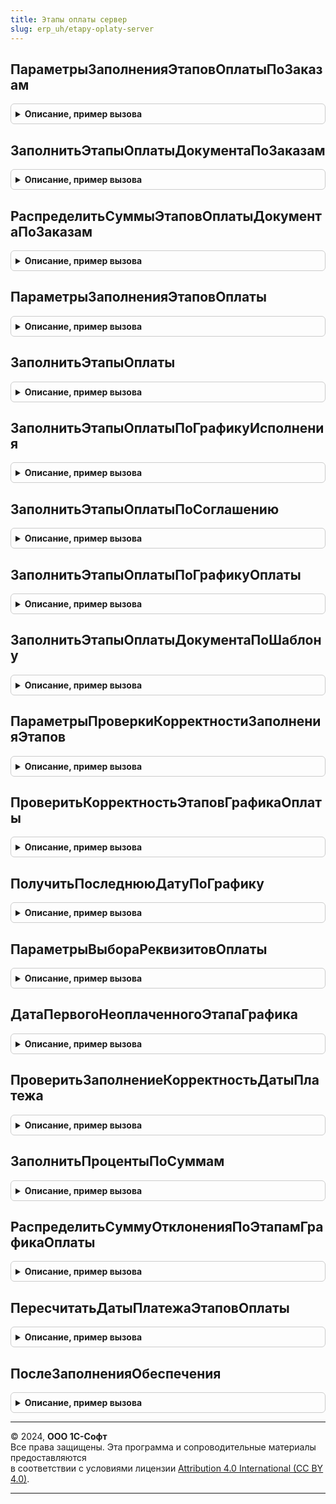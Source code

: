 ```yaml
---
title: Этапы оплаты сервер
slug: erp_uh/etapy-oplaty-server
---
```



## ПараметрыЗаполненияЭтаповОплатыПоЗаказам
<details style="margin: 1em 0; padding: 0.5em; border: 1px solid #ccc; border-radius: 6px;">

<summary style="font-weight: bold; cursor: pointer;">Описание, пример вызова</summary>

```bsl

// Возвращает структуру с параметрами заполнения этапов оплаты по заказам.
//
// Возвращаемое значение:
//  Структура - Параметры заполнения этапов оплаты:
// * ДатаЗаказа                     - Дата - Дата заказа, если есть.
// * ДатаСогласования               - Дата - Дата заказа, если есть.
// * ДатаОтгрузки                   - Дата, ТаблицаЗначений -
// * СрокПереходаПраваСобственности - Число - Срок перехода права собственности из соглашения.
// * Соглашение                     - СправочникСсылка.СоглашенияСКлиентами, СправочникСсылка.СоглашенияСПоставщиками - Соглашение, если есть
// * СуммаОплаты                    - Число - Общая сумма к оплате, без учета залога.
// * СуммаЗалога                    - Число - Сумма залога за тару.
//
Функция ПараметрыЗаполненияЭтаповОплатыПоЗаказам() Экспорт
```

Пример вызова
```bsl
Результат = ЭтапыОплатыСервер.ПараметрыЗаполненияЭтаповОплатыПоЗаказам() 
```
</details>

## ЗаполнитьЭтапыОплатыДокументаПоЗаказам
<details style="margin: 1em 0; padding: 0.5em; border: 1px solid #ccc; border-radius: 6px;">

<summary style="font-weight: bold; cursor: pointer;">Описание, пример вызова</summary>

```bsl

// Заполняет ТЧ ЭтапыГрафикаОплаты по переданной структуре параметров.
//
// Параметры:
//  ЭтапыГрафикаОплаты - ТаблицаЗначений - Таблица этапов для заполнения.
//  Параметры - см. ПараметрыЗаполненияЭтаповОплатыПоЗаказам
//
Процедура ЗаполнитьЭтапыОплатыДокументаПоЗаказам(ЭтапыГрафикаОплаты, Параметры) Экспорт
```

Пример вызова
```bsl
ЭтапыОплатыСервер.ЗаполнитьЭтапыОплатыДокументаПоЗаказам(ЭтапыГрафикаОплаты, Параметры) 
```
</details>

## РаспределитьСуммыЭтаповОплатыДокументаПоЗаказам
<details style="margin: 1em 0; padding: 0.5em; border: 1px solid #ccc; border-radius: 6px;">

<summary style="font-weight: bold; cursor: pointer;">Описание, пример вызова</summary>

```bsl

// Распределяет суммы документа по процентам графика
//
// Параметры:
//  ЭтапыГрафикаОплаты -ТаблицаЗначений - Этапы графика оплаты.
//  Параметры - см. ПараметрыЗаполненияЭтаповОплатыПоЗаказам
//
Процедура РаспределитьСуммыЭтаповОплатыДокументаПоЗаказам(ЭтапыГрафикаОплаты, Параметры) Экспорт
```

Пример вызова
```bsl
ЭтапыОплатыСервер.РаспределитьСуммыЭтаповОплатыДокументаПоЗаказам(ЭтапыГрафикаОплаты, Параметры) 
```
</details>

## ПараметрыЗаполненияЭтаповОплаты
<details style="margin: 1em 0; padding: 0.5em; border: 1px solid #ccc; border-radius: 6px;">

<summary style="font-weight: bold; cursor: pointer;">Описание, пример вызова</summary>

```bsl

// Возвращает структуру с параметрами заполнения этапов оплаты по соглашению, графику оплаты или по умолчанию.
//
// Возвращаемое значение:
//  Структура - Параметры заполнения этапов оплаты:
// * ДатаЗаказа                     - Дата - Дата заказа, если есть.
// * ДатаСогласования               - Дата - Дата заказа, если есть.
// * ДатаОтгрузки                   - Дата, ТаблицаЗначений - Общая дата отгрузки или таблица значений с колонками "ДатаОтгрузки","СуммаПлатежа" и "СуммаЗалогаЗаТару".
// * СрокПереходаПраваСобственности - Число - Срок перехода права собственности из соглашения.
// * Соглашение                     - СправочникСсылка.СоглашенияСКлиентами, СправочникСсылка.СоглашенияСПоставщиками - Соглашение, если есть
// * СуммаОплаты                    - Число - Общая сумма к оплате, без учета залога.
// * СуммаЗалога                    - Число - Сумма залога за тару.
//
Функция ПараметрыЗаполненияЭтаповОплаты() Экспорт
```

Пример вызова
```bsl
Результат = ЭтапыОплатыСервер.ПараметрыЗаполненияЭтаповОплаты() 
```
</details>

## ЗаполнитьЭтапыОплаты
<details style="margin: 1em 0; padding: 0.5em; border: 1px solid #ccc; border-radius: 6px;">

<summary style="font-weight: bold; cursor: pointer;">Описание, пример вызова</summary>

```bsl

// Заполняет этапы графика оплаты или распределяет уже заполненную сумму в документах продажи.
//
// Параметры:
// 		ЭтапыГрафикаОплаты - ТаблицаЗначений - таблица этапов оплаты.
// 		ПараметрыЗаполнения - см. ПараметрыЗаполненияЭтаповОплаты
//
Процедура ЗаполнитьЭтапыОплаты(ЭтапыГрафикаОплаты, ПараметрыЗаполнения) Экспорт
```

Пример вызова
```bsl
ЭтапыОплатыСервер.ЗаполнитьЭтапыОплаты(ЭтапыГрафикаОплаты, ПараметрыЗаполнения) 
```
</details>

## ЗаполнитьЭтапыОплатыПоГрафикуИсполнения
<details style="margin: 1em 0; padding: 0.5em; border: 1px solid #ccc; border-radius: 6px;">

<summary style="font-weight: bold; cursor: pointer;">Описание, пример вызова</summary>

```bsl

// Заполняет этапы графика оплаты в документе по графику исполнения договора.
//
// Параметры:
// 		ЭтапыГрафикаОплаты - ТаблицаЗначений - таблица этапов оплаты.
// 		ПараметрыЗаполнения - см. ПараметрыЗаполненияЭтаповОплаты
//
Процедура ЗаполнитьЭтапыОплатыПоГрафикуИсполнения(ЭтапыГрафикаОплаты, ПараметрыЗаполнения) Экспорт
```

Пример вызова
```bsl
ЭтапыОплатыСервер.ЗаполнитьЭтапыОплатыПоГрафикуИсполнения(ЭтапыГрафикаОплаты, ПараметрыЗаполнения) 
```
</details>

## ЗаполнитьЭтапыОплатыПоСоглашению
<details style="margin: 1em 0; padding: 0.5em; border: 1px solid #ccc; border-radius: 6px;">

<summary style="font-weight: bold; cursor: pointer;">Описание, пример вызова</summary>

```bsl

// Заполняет этапы графика оплаты в документе по графику указанном в соглашении.
//
// Параметры:
// 		ЭтапыГрафикаОплаты - ТаблицаЗначений - таблица этапов оплаты.
// 		ПараметрыЗаполнения - см. ПараметрыЗаполненияЭтаповОплаты
//
Процедура ЗаполнитьЭтапыОплатыПоСоглашению(ЭтапыГрафикаОплаты, ПараметрыЗаполнения) Экспорт
```

Пример вызова
```bsl
ЭтапыОплатыСервер.ЗаполнитьЭтапыОплатыПоСоглашению(ЭтапыГрафикаОплаты, ПараметрыЗаполнения) 
```
</details>

## ЗаполнитьЭтапыОплатыПоГрафикуОплаты
<details style="margin: 1em 0; padding: 0.5em; border: 1px solid #ccc; border-radius: 6px;">

<summary style="font-weight: bold; cursor: pointer;">Описание, пример вызова</summary>

```bsl

// Заполняет этапы графика оплаты в документе по графику оплаты указанном в соглашении.
//
// Параметры:
// 		ЭтапыГрафикаОплаты - ТаблицаЗначений - таблица этапов оплаты.
// 		ПараметрыЗаполнения - см. ПараметрыЗаполненияЭтаповОплаты
//
Процедура ЗаполнитьЭтапыОплатыПоГрафикуОплаты(ЭтапыГрафикаОплаты, ПараметрыЗаполнения) Экспорт
```

Пример вызова
```bsl
ЭтапыОплатыСервер.ЗаполнитьЭтапыОплатыПоГрафикуОплаты(ЭтапыГрафикаОплаты, ПараметрыЗаполнения) 
```
</details>

## ЗаполнитьЭтапыОплатыДокументаПоШаблону
<details style="margin: 1em 0; padding: 0.5em; border: 1px solid #ccc; border-radius: 6px;">

<summary style="font-weight: bold; cursor: pointer;">Описание, пример вызова</summary>

```bsl

// Заполняет этапы графика оплаты в документе по переданному шаблону.
//
// Параметры:
// 		ЭтапыГрафикаОплаты - ТаблицаЗначений - таблица этапов оплаты.
// 		ПараметрыЗаполнения - см. ПараметрыЗаполненияЭтаповОплаты
//
Процедура ЗаполнитьЭтапыОплатыДокументаПоШаблону(ЭтапыГрафикаОплаты, ПараметрыЗаполнения) Экспорт
```

Пример вызова
```bsl
ЭтапыОплатыСервер.ЗаполнитьЭтапыОплатыДокументаПоШаблону(ЭтапыГрафикаОплаты, ПараметрыЗаполнения) 
```
</details>

## ПараметрыПроверкиКорректностиЗаполненияЭтапов
<details style="margin: 1em 0; padding: 0.5em; border: 1px solid #ccc; border-radius: 6px;">

<summary style="font-weight: bold; cursor: pointer;">Описание, пример вызова</summary>

```bsl

// Параметры проверки корректности заполнения этапов.
//
// Возвращаемое значение:
//  Структура - Параметры проверки корректности заполнения этапов:
// * ДатаОтгрузки                     - Дата, ТаблицаЗначений - Единая дата отгрузки или таблица с колонками "ДатаОтгрузки", "СуммаПлатежа" и "СуммаЗалогаЗаТару".
// * Дата                             - Дата - Дата документа.
// * Валюта                           - СправочникСсылка.Валюты - Валюта оплаты.
// * ЭтоЗаказ                         - Булево - Это заказ.
// * НакладнаяИсточникГрафика         - Булево - Это накладная на основании заказа.
// * НадписьЭтапыОплаты               - Строка - Путь к реквизиту формы "НадписьЭтапыОплаты", если есть.
// * СуммаОплатыПоДокументу           - Число - сумма документа, в котором необходимо осуществить проверку
// * СуммаЗалогаПоДокументу           - Число - сумма залога по документу, в котором необходимо осуществить проверку
// * ИмяКолонкиДатаОтгрузки           - Строка - Имя колонки, содержащей даты отгрузки в ТЧ, если параметр ДатаОтгрузки содержит ТЧ.
//
Функция ПараметрыПроверкиКорректностиЗаполненияЭтапов() Экспорт
```

Пример вызова
```bsl
Результат = ЭтапыОплатыСервер.ПараметрыПроверкиКорректностиЗаполненияЭтапов() 
```
</details>

## ПроверитьКорректностьЭтаповГрафикаОплаты
<details style="margin: 1em 0; padding: 0.5em; border: 1px solid #ccc; border-radius: 6px;">

<summary style="font-weight: bold; cursor: pointer;">Описание, пример вызова</summary>

```bsl

// Проверяет корректность заполнения этапов графика оплаты в документе
//
// Параметры:
// ЭтапыГрафикаОплаты               - ТаблицаЗначений - Таблица этапов оплаты для проверки.
// Отказ                            - Булево - Флаг отказа от записи документа
// СтруктураПараметров              - см. ПараметрыПроверкиКорректностиЗаполненияЭтапов
// УпрощенныйРежимДиалога           - Булево - флаг, указывающий на использование простого диалога ввода этапов оплаты.
// ПривязыватьСообщенияКГиперссылке - Булево - флаг, говорящий о том что проверка происходит на форме и сообщения надо привязывать к надписи графика этапов оплаты.
//
Процедура ПроверитьКорректностьЭтаповГрафикаОплаты(Знач ЭтапыГрафикаОплаты, Экспорт
```

Пример вызова
```bsl
ЭтапыОплатыСервер.ПроверитьКорректностьЭтаповГрафикаОплаты(ЭтапыГрафикаОплаты, );
```
</details>

## ПолучитьПоследнююДатуПоГрафику
<details style="margin: 1em 0; padding: 0.5em; border: 1px solid #ccc; border-radius: 6px;">

<summary style="font-weight: bold; cursor: pointer;">Описание, пример вызова</summary>

```bsl

// Возвращает дату последнего этапа по графику.
//
// Параметры:
// 	ДатаОтгрузки                   - Дата - дата отгрузки.
// 	Соглашение                     - СправочникСсылка.СоглашенияСПоставщиками, СправочникСсылка.СоглашенияСКлиентами - Соглашение.
// 	ГрафикОплаты                   - СправочникСсылка.ГрафикиОплаты - График оплаты, если есть.
// 	ДатаЗаказа                     - Дата - дата заказа.
// 	ДатаСогласования               - Дата - дата согласования заказа.
// 	ДатаПереходаПраваСобственности - Дата - дата перехода права собственности
//
// Возвращаемое значение:
// 	Дата - Последняя дата по графику с учетом календаря.
//
Функция ПолучитьПоследнююДатуПоГрафику(ДатаОтгрузки, Экспорт
```

Пример вызова
```bsl
Результат = ЭтапыОплатыСервер.ПолучитьПоследнююДатуПоГрафику(ДатаОтгрузки, );
```
</details>

## ПараметрыВыбораРеквизитовОплаты
<details style="margin: 1em 0; padding: 0.5em; border: 1px solid #ccc; border-radius: 6px;">

<summary style="font-weight: bold; cursor: pointer;">Описание, пример вызова</summary>

```bsl

// Возвращает структуру с параметрами выбора реквизитов оплаты для передачи во внешние формы.
//
// Параметры:
// 		ОбъектМетаданных - ОбъектМетаданных - объект метаданных, по которому нужно определить параметры.
//
// Возвращаемое значение:
// 		Структура:
// 			* Ключ - Строка - Имя реквизита оплаты.
// 			* Значение - ФиксированныйМассив из Структура - Параметры выбора, где:
// 				** ФормаОплаты - ФиксированныйМассив из ПараметрВыбора.
// 				** Касса - ФиксированныйМассив из ПараметрВыбора.
// 				** БанковскийСчет - ФиксированныйМассив из ПараметрВыбора.
// 				** ГрафикОплаты - ФиксированныйМассив из ПараметрВыбора.
//
Функция ПараметрыВыбораРеквизитовОплаты(ОбъектМетаданных) Экспорт
```

Пример вызова
```bsl
Результат = ЭтапыОплатыСервер.ПараметрыВыбораРеквизитовОплаты(ОбъектМетаданных) 
```
</details>

## ДатаПервогоНеоплаченногоЭтапаГрафика
<details style="margin: 1em 0; padding: 0.5em; border: 1px solid #ccc; border-radius: 6px;">

<summary style="font-weight: bold; cursor: pointer;">Описание, пример вызова</summary>

```bsl

//Возращает минимальную дату неоплаченного этапа графика исполнения договора.
//
// Параметры:
//
// 		ГрафикИсполненияДоговора - ДокументСсылка.ГрафикИсполненияДоговора - график договора.
// 		Дата - Дата - дата документа.
// 		ТипРасчетов - ПеречислениеСсылка.ТипыРасчетовСПартнерами - определяет в каком регистре искать дату неоплаченного этапа.
//
// Возвращаемое значение:
// 		Дата - Минимальная дата неоплаченного этапа графика, если все оплачены - пустая дата.
Функция ДатаПервогоНеоплаченногоЭтапаГрафика(ГрафикИсполненияДоговора, Дата, ТипРасчетов) Экспорт
```

Пример вызова
```bsl
Результат = ЭтапыОплатыСервер.ДатаПервогоНеоплаченногоЭтапаГрафика(ГрафикИсполненияДоговора, Дата, ТипРасчетов) 
```
</details>

## ПроверитьЗаполнениеКорректностьДатыПлатежа
<details style="margin: 1em 0; padding: 0.5em; border: 1px solid #ccc; border-radius: 6px;">

<summary style="font-weight: bold; cursor: pointer;">Описание, пример вызова</summary>

```bsl

// Процедура проверяет заполнение и корректность даты платежа в документе.
//
// Параметры:
//		ДатаПлатежа - Дата - дата платежа проверяемого документа
//		ДатаДокумента - Дата - дата проверяемого документа
//		Отказ - Булево - Признак отказа от продолжения работы.
//
Процедура ПроверитьЗаполнениеКорректностьДатыПлатежа(ДатаПлатежа, ДатаДокумента, Отказ) Экспорт
```

Пример вызова
```bsl
ЭтапыОплатыСервер.ПроверитьЗаполнениеКорректностьДатыПлатежа(ДатаПлатежа, ДатаДокумента, Отказ) 
```
</details>

## ЗаполнитьПроцентыПоСуммам
<details style="margin: 1em 0; padding: 0.5em; border: 1px solid #ccc; border-radius: 6px;">

<summary style="font-weight: bold; cursor: pointer;">Описание, пример вызова</summary>

```bsl

// Процедура заполняет проценты по уже рассчитанным суммам в таблице этапов графиков оплаты.
//
// Параметры:
// 	ЭтапыГрафикаОплаты - ТаблицаЗначений,ДанныеФормыКоллекция - этапы, в которых надо заполнить проценты.
//
Процедура ЗаполнитьПроцентыПоСуммам(ЭтапыГрафикаОплаты) Экспорт
```

Пример вызова
```bsl
ЭтапыОплатыСервер.ЗаполнитьПроцентыПоСуммам(ЭтапыГрафикаОплаты) 
```
</details>

## РаспределитьСуммуОтклоненияПоЭтапамГрафикаОплаты
<details style="margin: 1em 0; padding: 0.5em; border: 1px solid #ccc; border-radius: 6px;">

<summary style="font-weight: bold; cursor: pointer;">Описание, пример вызова</summary>

```bsl

// Процедура распределяет сумму отклонения мерных товаров по этапам графика оплаты.
Процедура РаспределитьСуммуОтклоненияПоЭтапамГрафикаОплаты(ЭтапыГрафикаОплаты, Знач СуммаОтклоненияКРаспределению) Экспорт
```

Пример вызова
```bsl
ЭтапыОплатыСервер.РаспределитьСуммуОтклоненияПоЭтапамГрафикаОплаты(ЭтапыГрафикаОплаты, СуммаОтклоненияКРаспределению) 
```
</details>

## ПересчитатьДатыПлатежаЭтаповОплаты
<details style="margin: 1em 0; padding: 0.5em; border: 1px solid #ccc; border-radius: 6px;">

<summary style="font-weight: bold; cursor: pointer;">Описание, пример вызова</summary>

```bsl

// Двигает даты платежа этапов оплаты  в соответствии с изменениями исходных дат
//
// Параметры:
//  Объект - ДокументОбъект, СправочникОбъект, ФормаКлиентскогоПриложения - Обрабатываемый объект
//  СтруктураПараметров - см. ВзаиморасчетыСервер.ПараметрыМеханизма - параметры механизма
//  МассивИспользуемыхРеквизитов- Массив из Строка - имена реквизитов
//
// Возвращаемое значение:
//  Булево - Истина, если есть изменения в Этапах оплаты
Функция ПересчитатьДатыПлатежаЭтаповОплаты(Объект, СтруктураПараметров, МассивИспользуемыхРеквизитов) Экспорт
```

Пример вызова
```bsl
Результат = ЭтапыОплатыСервер.ПересчитатьДатыПлатежаЭтаповОплаты(Объект, СтруктураПараметров, МассивИспользуемыхРеквизитов) 
```
</details>

## ПослеЗаполненияОбеспечения
<details style="margin: 1em 0; padding: 0.5em; border: 1px solid #ccc; border-radius: 6px;">

<summary style="font-weight: bold; cursor: pointer;">Описание, пример вызова</summary>

```bsl

// Процедура по возможности пересчитает этапы оплаты заказа клиента после заполнения обеспечения.
//
// Параметры:
//  Объект - ДокументОбъект.ЗаказКлиента, ДокументОбъект.ЗаказДавальца2_5 - Заказ, в котором изменились даты отгрузки
Процедура ПослеЗаполненияОбеспечения(Объект) Экспорт
```

Пример вызова
```bsl
ЭтапыОплатыСервер.ПослеЗаполненияОбеспечения(Объект) 
```
</details>

---

© 2024, **ООО 1С-Софт**  
Все права защищены. Эта программа и сопроводительные материалы предоставляются  
в соответствии с условиями лицензии [Attribution 4.0 International (CC BY 4.0)](https://creativecommons.org/licenses/by/4.0/legalcode).

---
